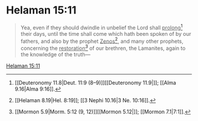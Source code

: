 # Helaman 15:11

> Yea, even if they should dwindle in unbelief the Lord shall <u>prolong</u>[^a] their days, until the time shall come which hath been spoken of by our fathers, and also by the prophet <u>Zenos</u>[^b], and many other prophets, concerning the <u>restoration</u>[^c] of our brethren, the Lamanites, again to the knowledge of the truth—

[Helaman 15:11](https://www.churchofjesuschrist.org/study/scriptures/bofm/hel/15?lang=eng&id=p11#p11)


[^a]: [[Deuteronomy 11.8|Deut. 11:9 (8–9)]][[Deuteronomy 11.9|]]; [[Alma 9.16|Alma 9:16]].  
[^b]: [[Helaman 8.19|Hel. 8:19]]; [[3 Nephi 10.16|3 Ne. 10:16]].  
[^c]: [[Mormon 5.9|Morm. 5:12 (9, 12)]][[Mormon 5.12|]]; [[Mormon 7.1|7:1]].  
